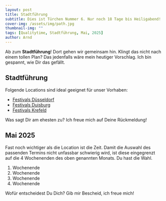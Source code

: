 ```yaml
---
layout: post
title: Stadtführung
subtitle: Dies ist Türchen Nummer 6. Nur noch 18 Tage bis Heiligabend!
cover-img: /assets/img/path.jpg
thumbnail-img: ""
tags: [Qualitytime, Stadtführung, Mai, 2025]
author: Arnd
---
```


Ab zum **Stadtführung**! Dort gehen wir gemeinsam hin. Klingt das nicht nach einem tollen Plan? Das jedenfalls wäre mein heutiger Vorschlag. Ich bin gespannt, wie Dir das gefällt.

## Stadtführung

Folgende Locations sind ideal geeignet für unser Vorhaben: 
* [Festivals Düsseldorf](https://rausgegangen.de/duesseldorf/kategorie/feste-und-festival/)
* [Festivals Duisburg](https://www.duisburg.de/tourismus/stadt_erleben/stadt_der_kultur/festivals-und-feste.php)
* [Festivals Krefeld](https://www.krefeld.de/de/allg/unterhaltung-events/)

Was sagt Dir am ehesten zu? Ich freue mich auf Deine Rückmeldung!

## Mai 2025

Fast noch wichtiger als die Location ist die Zeit. Damit die Auswahl des passenden Termins nicht unfassbar schwierig wird, ist diese eingegrenzt auf die 4 Wochenenden des oben genannten Monats. Du hast die Wahl. 

1. Wochenende 
2. Wochenende
3. Wochenende
4. Wochenende

Wofür entscheidest Du Dich? Gib mir Bescheid, ich freue mich!